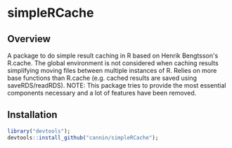 # simpleRCache

## Overview 

A package to do simple result caching in R based on Henrik Bengtsson's R.cache. The global environment is not considered when caching results simplifying moving files between multiple instances of R. Relies on more base functions than R.cache (e.g. cached results are saved using saveRDS/readRDS). NOTE: This package tries to provide the most essential components necessary and a lot of features have been removed. 

## Installation

```R
library("devtools");
devtools::install_github("cannin/simpleRCache");
```  
